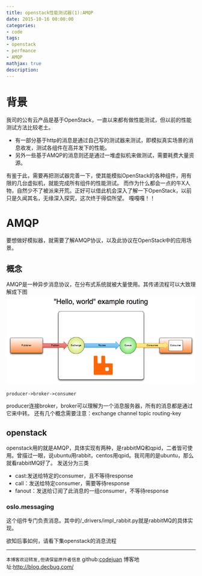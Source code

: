 ```yaml
---
title: openstack性能测试器(1):AMQP
date: 2015-10-16 00:00:00
categories:
- code
tags: 
- openstack
- perfmance
- AMQP
mathjax: true
description: 
---
```


# 背景
我司的公有云产品是基于OpenStack，一直以来都有做性能测试，但以前的性能测试方法比较老土。

- 有一部分基于http的消息是通过自己写的测试器来测试，即模拟真实场景的消息收发，测试各组件在高并发下的性能。
- 另外一些基于AMQP的消息则还是通过一堆虚拟机来做测试，需要耗费大量资源。

有鉴于此，需要再把测试器完善一下，使其能模拟OpenStack的各种组件，用有限的几台虚拟机，就能完成所有组件的性能测试。
而作为什么都会一点的牛X人物，自然少不了被派来开荒。正好可以借此机会深入了解一下OpenStack，以前只是久闻其名，无缘深入探究，这次终于得偿所望。
嘎嘎嘎！！
<!--more-->

# AMQP
要想做好模拟器，就需要了解AMQP协议，以及此协议在OpenStack中的应用场景。

## 概念
AMQP是一种异步消息协议，在分布式系统就被大量使用。其传递流程可以大致理解成下图
![](https://raw.githubusercontent.com/CodeJuan/blog/master/source/image/amqp/hello-world-example-routing.png)
```
producer->broker->consumer
```
producer连接broker，broker可以理解为一个消息服务器，所有的消息都是通过它来中转。
还有几个概念需要注意：exchange channel topic routing-key


## openstack
openstack用的就是AMQP，具体实现有两种，是rabbitMQ和qpid，二者皆可使用。曾描过一眼，说ubuntu用rabbit，centos用qpid。我司用的是ubuntu，那么就看rabbitMQ好了。
发送分为三类
- cast:发送给特定的consumer，且不等待response
- call：发送给特定consumer，需要等待response
- fanout：发送给订阅了此消息的一组consumer，不等待response

### oslo.messaging
这个组件专门负责消息。其中的/_drivers/impl_rabbit.py就是rabbitMQ的具体实现。


欲知后事如何，请看下集openstack的消息流程



----------------------------

`本博客欢迎转发,但请保留原作者信息`
github:[codejuan](https://github.com/CodeJuan)
博客地址:http://blog.decbug.com/

